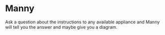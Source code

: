 # Manny


Ask a question about the instructions to any available appliance and Manny will tell you the answer and maybe give you a diagram.

